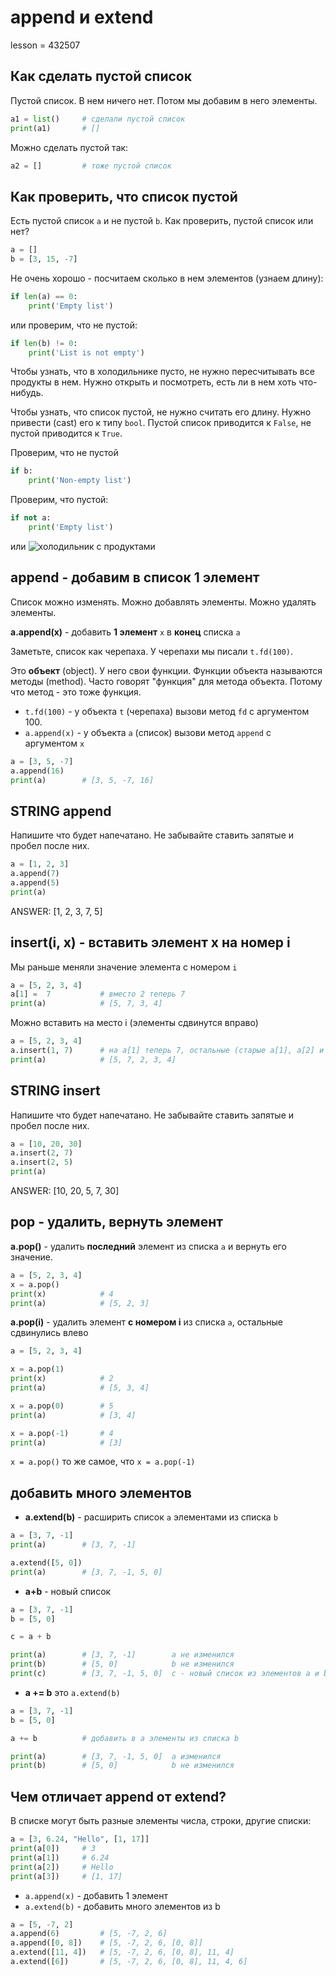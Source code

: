 # append и extend

lesson = 432507

## Как сделать пустой список

Пустой список. В нем ничего нет. Потом мы добавим в него элементы.

```python
a1 = list()     # сделали пустой список
print(a1)       # []
```
Можно сделать пустой так:
```python
a2 = []         # тоже пустой список
```

## Как проверить, что список пустой

Есть пустой список `а` и не пустой `b`. Как проверить, пустой список или нет?
```python
a = []
b = [3, 15, -7]
```

Не очень хорошо - посчитаем сколько в нем элементов (узнаем длину):
```python
if len(a) == 0:
    print('Empty list')  
```
или проверим, что не пустой:
```python
if len(b) != 0:
    print('List is not empty')  
```
Чтобы узнать, что в холодильнике пусто, не нужно пересчитывать все продукты в нем. Нужно открыть и посмотреть, есть ли в нем хоть что-нибудь.

Чтобы узнать, что список пустой, не нужно считать его длину. Нужно привести (cast) его к типу `bool`. Пустой список приводится к `False`, не пустой приводится к `True`.

Проверим, что не пустой
```python
if b:
    print('Non-empty list')  
```
Проверим, что пустой:

```python
if not a:
    print('Empty list')  
```
или 
![холодильник с продуктами](https://fb.ru/misc/i/gallery/60571/3110798.jpg)

## append - добавим в список 1 элемент

Список можно изменять. Можно добавлять элементы. Можно удалять элементы.

**a.append(x)** - добавить **1 элемент** `x` в **конец** списка `a`

Заметьте, список как черепаха. У черепахи мы писали `t.fd(100)`. 

Это **объект** (object). У него свои функции. Функции объекта называются методы (method). Часто говорят "функция" для метода объекта. Потому что метод - это тоже функция.

* `t.fd(100)` - у объекта `t` (черепаха) вызови метод `fd` с аргументом 100.
* `a.append(x)` - у объекта `a` (список) вызови метод `append` с аргументом `x`

```python
a = [3, 5, -7]
a.append(16)
print(a)        # [3, 5, -7, 16]
```

## STRING append

Напишите что будет напечатано. Не забывайте ставить запятые и пробел после них.

```python
a = [1, 2, 3]
a.append(7)
a.append(5)
print(a)
```

ANSWER: [1, 2, 3, 7, 5]

## insert(i, x) - вставить элемент х на номер i

Мы раньше меняли значение элемента с номером `i`
```python
a = [5, 2, 3, 4]
a[1] =  7           # вместо 2 теперь 7
print(a)            # [5, 7, 3, 4]
```

Можно вставить на место i (элементы сдвинутся вправо)

```python
a = [5, 2, 3, 4]
a.insert(1, 7)      # на a[1] теперь 7, остальные (старые a[1], a[2] и далее) сдвинули вправо
print(a)            # [5, 7, 2, 3, 4]
```

## STRING insert

Напишите что будет напечатано. Не забывайте ставить запятые и пробел после них.

```python
a = [10, 20, 30]
a.insert(2, 7)
a.insert(2, 5)
print(a)
```

ANSWER: [10, 20, 5, 7, 30]

## pop - удалить, вернуть элемент 

**a.pop()** - удалить **последний** элемент из списка `a` и вернуть его значение.

```python
a = [5, 2, 3, 4]
x = a.pop()
print(x)            # 4
print(a)            # [5, 2, 3]
```

**a.pop(i)** - удалить элемент **с номером i** из списка `a`, остальные сдвинулись влево

```python
a = [5, 2, 3, 4]

x = a.pop(1)
print(x)            # 2
print(a)            # [5, 3, 4]

x = a.pop(0)        # 5
print(a)            # [3, 4]

x = a.pop(-1)       # 4
print(a)            # [3]
```

`x = a.pop()` то же самое, что `x = a.pop(-1)`

## добавить много элементов

* **a.extend(b)** - расширить список `a` элементами из списка `b`

```python
a = [3, 7, -1]
print(a)        # [3, 7, -1]

a.extend([5, 0])
print(a)        # [3, 7, -1, 5, 0]
```

* **a+b** - новый список

```python
a = [3, 7, -1]
b = [5, 0]

c = a + b

print(a)        # [3, 7, -1]        a не изменился
print(b)        # [5, 0]            b не изменился
print(c)        # [3, 7, -1, 5, 0]  с - новый список из элементов а и b
```

* **a += b** это `a.extend(b)`

```python
a = [3, 7, -1]
b = [5, 0]

a += b          # добавить в а элементы из списка b

print(a)        # [3, 7, -1, 5, 0]  a изменился
print(b)        # [5, 0]            b не изменился
```

## Чем отличает append от extend?

В списке могут быть разные элементы числа, строки, другие списки:
```python
a = [3, 6.24, "Hello", [1, 17]]
print(a[0])     # 3
print(a[1])     # 6.24
print(a[2])     # Hello
print(a[3])     # [1, 17]
```

* `a.append(x)` - добавить 1 элемент
* `a.extend(b)` - добавить много элементов из b

```python
a = [5, -7, 2]
a.append(6)         # [5, -7, 2, 6]
a.append([0, 8])    # [5, -7, 2, 6, [0, 8]]
a.extend([11, 4])   # [5, -7, 2, 6, [0, 8], 11, 4]
a.extend([6])       # [5, -7, 2, 6, [0, 8], 11, 4, 6]
```

